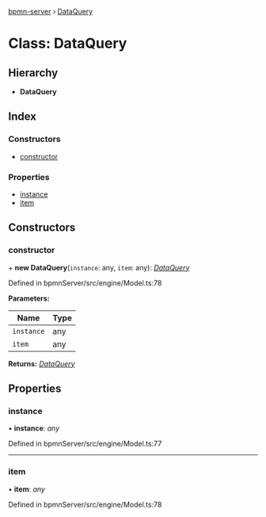 [bpmn-server](../README.md) › [DataQuery](dataquery.md)

# Class: DataQuery

## Hierarchy

* **DataQuery**

## Index

### Constructors

* [constructor](dataquery.md#constructor)

### Properties

* [instance](dataquery.md#instance)
* [item](dataquery.md#item)

## Constructors

###  constructor

\+ **new DataQuery**(`instance`: any, `item`: any): *[DataQuery](dataquery.md)*

Defined in bpmnServer/src/engine/Model.ts:78

**Parameters:**

Name | Type |
------ | ------ |
`instance` | any |
`item` | any |

**Returns:** *[DataQuery](dataquery.md)*

## Properties

###  instance

• **instance**: *any*

Defined in bpmnServer/src/engine/Model.ts:77

___

###  item

• **item**: *any*

Defined in bpmnServer/src/engine/Model.ts:78
